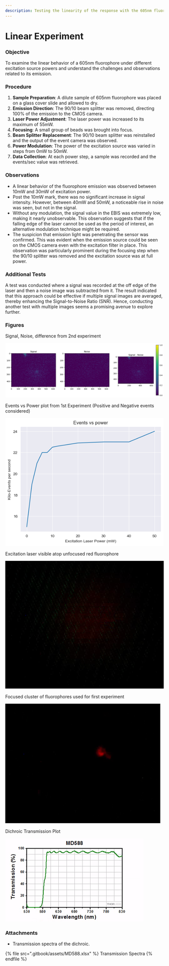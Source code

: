 ```yaml
---
description: Testing the linearity of the response with the 605nm fluorophore
---
```


# Linear Experiment

### Objective

To examine the linear behavior of a 605nm fluorophore under different excitation source powers and understand the challenges and observations related to its emission.

### Procedure

1. **Sample Preparation**: A dilute sample of 605nm fluorophore was placed on a glass cover slide and allowed to dry.
2. **Emission Direction**: The 90/10 beam splitter was removed, directing 100% of the emission to the CMOS camera.
3. **Laser Power Adjustment**: The laser power was increased to its maximum of 55mW.
4. **Focusing**: A small group of beads was brought into focus.
5. **Beam Splitter Replacement**: The 90/10 beam splitter was reinstalled and the output of the event camera was observed.
6. **Power Modulation**: The power of the excitation source was varied in steps from 0mW to 50mW.
7. **Data Collection**: At each power step, a sample was recorded and the events/sec value was retrieved.

### **Observations**

* A linear behavior of the fluorophore emission was observed between 10mW and 30mW of excitation power.
* Post the 10mW mark, there was no significant increase in signal intensity. However, between 40mW and 50mW, a noticeable rise in noise was seen, but not in the signal.
* Without any modulation, the signal value in the EBIS was extremely low, making it nearly unobservable. This observation suggests that if the falling edge of the laser cannot be used as the period of interest, an alternative modulation technique might be required.
* The suspicion that emission light was penetrating the sensor was confirmed. This was evident when the emission source could be seen on the CMOS camera even with the excitation filter in place. This observation was particularly prominent during the focusing step when the 90/10 splitter was removed and the excitation source was at full power.

### Additional Tests

A test was conducted where a signal was recorded at the off edge of the laser and then a noise image was subtracted from it. The result indicated that this approach could be effective if multiple signal images are averaged, thereby enhancing the Signal-to-Noise Ratio (SNR). Hence, conducting another test with multiple images seems a promising avenue to explore further.

### Figures



Signal, Noise, difference from 2nd experiment

![](<.gitbook/assets/image (28).png>)

Events vs Power plot from 1st Experiment (Positive and Negative events considered)

![](<.gitbook/assets/image (29).png>)

Excitation laser visible atop unfocused red fluorophore

![](<.gitbook/assets/image (30).png>)

Focused cluster of fluorophores used for first experiment

![](<.gitbook/assets/image (31).png>)

Dichroic Transmission Plot

![](<.gitbook/assets/image (13).png>)

### **Attachments**

* Transmission spectra of the dichroic.

{% file src=".gitbook/assets/MD588.xlsx" %}
Transmission Spectra
{% endfile %}
